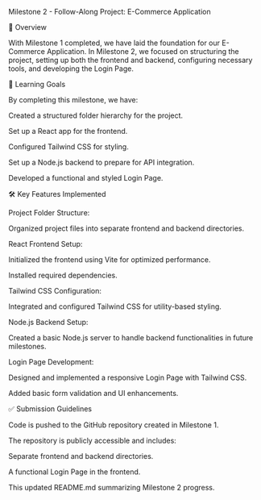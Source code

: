 Milestone 2 - Follow-Along Project: E-Commerce Application

🚀 Overview

With Milestone 1 completed, we have laid the foundation for our E-Commerce Application. In Milestone 2, we focused on structuring the project, setting up both the frontend and backend, configuring necessary tools, and developing the Login Page.

🎯 Learning Goals

By completing this milestone, we have:

Created a structured folder hierarchy for the project.

Set up a React app for the frontend.

Configured Tailwind CSS for styling.

Set up a Node.js backend to prepare for API integration.

Developed a functional and styled Login Page.

🛠 Key Features Implemented

Project Folder Structure:

Organized project files into separate frontend and backend directories.

React Frontend Setup:

Initialized the frontend using Vite for optimized performance.

Installed required dependencies.

Tailwind CSS Configuration:

Integrated and configured Tailwind CSS for utility-based styling.

Node.js Backend Setup:

Created a basic Node.js server to handle backend functionalities in future milestones.

Login Page Development:

Designed and implemented a responsive Login Page with Tailwind CSS.

Added basic form validation and UI enhancements.

✅ Submission Guidelines

Code is pushed to the GitHub repository created in Milestone 1.

The repository is publicly accessible and includes:

Separate frontend and backend directories.

A functional Login Page in the frontend.

This updated README.md summarizing Milestone 2 progress.
